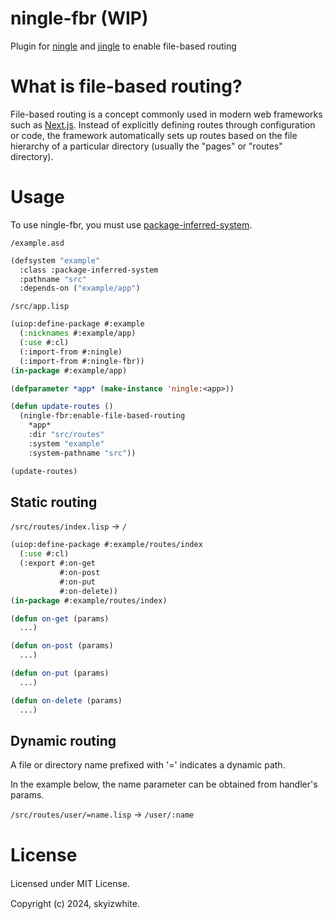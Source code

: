 # ningle-fbr (WIP)
Plugin for [ningle](https://github.com/fukamachi/ningle) and [jingle](https://github.com/dnaeon/cl-jingle) to enable file-based routing

# What is file-based routing?

File-based routing is a concept commonly used in modern web frameworks such as [Next.js](https://nextjs.org/). Instead of explicitly defining routes through configuration or code, the framework automatically sets up routes based on the file hierarchy of a particular directory (usually the "pages" or "routes" directory).

# Usage

To use ningle-fbr, you must use [package-inferred-system](https://asdf.common-lisp.dev/asdf/The-package_002dinferred_002dsystem-extension.html).

`/example.asd`
```lisp
(defsystem "example"
  :class :package-inferred-system
  :pathname "src"
  :depends-on ("example/app")
```

`/src/app.lisp`
```lisp
(uiop:define-package #:example
  (:nicknames #:example/app)
  (:use #:cl)
  (:import-from #:ningle)
  (:import-from #:ningle-fbr))
(in-package #:example/app)

(defparameter *app* (make-instance 'ningle:<app>))

(defun update-routes ()
  (ningle-fbr:enable-file-based-routing
    *app*
    :dir "src/routes"
    :system "example"
    :system-pathname "src"))

(update-routes)
```

## Static routing

`/src/routes/index.lisp` → `/`
```lisp
(uiop:define-package #:example/routes/index
  (:use #:cl)
  (:export #:on-get
           #:on-post
           #:on-put
           #:on-delete))
(in-package #:example/routes/index)

(defun on-get (params)
  ...)

(defun on-post (params)
  ...)

(defun on-put (params)
  ...)

(defun on-delete (params)
  ...)
```

## Dynamic routing

A file or directory name prefixed with '=' indicates a dynamic path. 

In the example below, the name parameter can be obtained from handler's params.

`/src/routes/user/=name.lisp` → `/user/:name`

# License

Licensed under MIT License.　

Copyright (c) 2024, skyizwhite.
